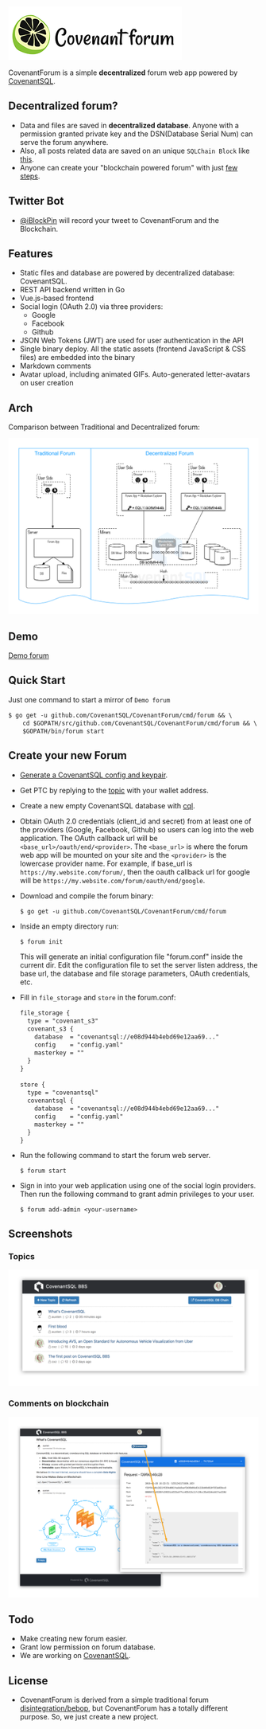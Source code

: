 <img src='logo.png' width='350' title='Decentralized Forum'>
 
CovenantForum is a simple **decentralized** forum web app powered by [CovenantSQL](https://github.com/CovenantSQL/CovenantSQL).

## Decentralized forum?

- Data and files are saved in **decentralized database**. Anyone with a permission granted private key and the DSN(Database Serial Num) can serve the forum anywhere.
- Also, all posts related data are saved on an unique `SQLChain Block` like [this](https://explorer.dbhub.org/dbs/e08d944b4ebd69e12aa69dade1798bb98cea4e2833e55fb6decc1f447fc720a4/requests/f39f9cb46c2821f6354d001fea9a5eaf2b96b06e83c218d46d810f353a039ec8).
- Anyone can create your "blockchain powered forum" with just [few steps](#create-your-new-forum).

## Twitter Bot

- [@iBlockPin](https://twitter.com/iblockpin) will record your tweet to CovenantForum and the Blockchain.

## Features

- Static files and database are powered by decentralized database: CovenantSQL.
- REST API backend written in Go
- Vue.js-based frontend
- Social login (OAuth 2.0) via three providers:
  - Google
  - Facebook
  - Github
- JSON Web Tokens (JWT) are used for user authentication in the API
- Single binary deploy. All the static assets (frontend JavaScript & CSS files) are embedded into the binary
- Markdown comments
- Avatar upload, including animated GIFs. Auto-generated letter-avatars on user creation
 
## Arch

Comparison between Traditional and Decentralized forum:

![](forum-arch.png)

## Demo 

[Demo forum](https://demo.covenantsql.io/forum/)

## Quick Start 

Just one command to start a mirror of `Demo forum`
```
$ go get -u github.com/CovenantSQL/CovenantForum/cmd/forum && \
    cd $GOPATH/src/github.com/CovenantSQL/CovenantForum/cmd/forum && \
    $GOPATH/bin/forum start
```

## Create your new Forum
  * [Generate a CovenantSQL config and keypair](https://github.com/CovenantSQL/CovenantSQL/wiki/Testnet-Quickstart).
  * Get PTC by replying to the [topic](https://demo.covenantsql.io/forum/#/t/2) with your wallet address. 
  * Create a new empty CovenantSQL database with [cql](https://github.com/CovenantSQL/CovenantSQL/wiki/Testnet-Quickstart#4-create-a-database-using-cli).
  * Obtain OAuth 2.0 credentials (client_id and secret) from at least one of the providers (Google, Facebook, Github) so users can log into the web application. The OAuth callback url will be `<base_url>/oauth/end/<provider>`. The `<base_url>` is where the forum web app will be mounted on your site and the `<provider>` is the lowercase provider name. For example, if base_url is `https://my.website.com/forum/`, then the oauth callback url for google will be `https://my.website.com/forum/oauth/end/google`.
  * Download and compile the forum binary:
    ```
    $ go get -u github.com/CovenantSQL/CovenantForum/cmd/forum
    ```
  * Inside an empty directory run:
    ```
    $ forum init
    ```
    This will generate an initial configuration file "forum.conf" inside the current dir.
    Edit the configuration file to set the server listen address, the base url, the database and file storage parameters, OAuth credentials, etc.

  * Fill in `file_storage` and `store` in the forum.conf:
      ```
      file_storage {
        type = "covenant_s3"
        covenant_s3 {
          database  = "covenantsql://e08d944b4ebd69e12aa69..."
          config    = "config.yaml"
          masterkey = ""
        }
      }
      
      store {
        type = "covenantsql"
        covenantsql {
          database  = "covenantsql://e08d944b4ebd69e12aa69..."
          config    = "config.yaml"
          masterkey = ""
        }
      }
      ```

  * Run the following command to start the forum web server.
    ```
    $ forum start
    ```

  * Sign in into your web application using one of the social login providers.
    Then run the following command to grant admin privileges to your user.
    ```
    $ forum add-admin <your-username>
    ```

## Screenshots

### Topics

![Topics](screenshot-topics.png)

### Comments on blockchain

![Comments](screenshot-link.png)

## Todo

- Make creating new forum easier.
- Grant low permission on forum database.
- We are working on [CovenantSQL](https://github.com/CovenantSQL/CovenantSQL).

## License

- CovenantForum is derived from a simple traditional forum [disintegration/bebop](https://github.com/disintegration/bebop), but CovenantForum has a totally different purpose. So, we just create a new project.
